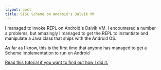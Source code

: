 ```yaml
---
layout: post
title: SISC Scheme on Android's Dalvik VM
---
```

I managed to invoke REPL on Android's Dalvik VM. I encountered a
number a problems, but amazingly I managed to get the REPL to
instantiate and manipulate a Java class that ships with the Android OS.

As far as I know, this is the first time that anyone has managed to get a Scheme implementation to run on Android

[Read this tutorial if you want to find out how I did it.](/tutorials/sisc-scheme-on-androids-dalvik-vm)

